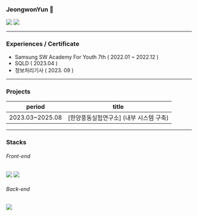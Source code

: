 ### JeongwonYun 👋

<a href="https://gentle-aerosteon-c77.notion.site/bfd78af94c864a09acb380f81da770e8"><img src="https://img.shields.io/badge/portfolio-gray"/></a> <a href="https://velog.io/@yunjwon"><img src="https://img.shields.io/badge/blog-green"/></a>

<hr />

### Experiences / Certificate
- Samsung SW Academy For Youth 7th ( 2022.01 ~ 2022.12 )
- SQLD ( 2023.04 )
- 정보처리기사 ( 2023. 09 )

<hr />

### Projects

|period|title|
|---|---|
|2023.03~2025.08|[한양풍동실험연구소] (내부 시스템 구축)|

<hr />

### Stacks

###### Front-end
<img src="https://img.shields.io/badge/TypeScript-3178C6?style=for-the-badge&logo=TypeScript&logoColor=white"> <img src="https://img.shields.io/badge/React-61DAFB?style=for-the-badge&logo=React&logoColor=white">

###### Back-end
<img src="https://img.shields.io/badge/Spring%20Boot-6DB33F?style=flat&logo=spring-boot&logoColor=white"/>
